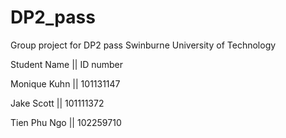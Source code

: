 # DP2_pass
Group project for DP2 pass
Swinburne University of Technology

Student Name || ID number

Monique Kuhn || 101131147

Jake Scott || 101111372

Tien Phu Ngo || 102259710
